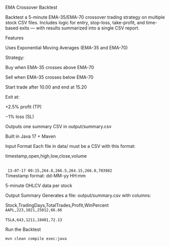  EMA Crossover Backtest

Backtest a 5-minute EMA-35/EMA-70 crossover trading strategy on multiple stock CSV files.
Includes logic for entry, stop-loss, take-profit, and time-based exits — with results summarized into a single CSV report.

 Features

Uses Exponential Moving Averages (EMA-35 and EMA-70)


Strategy:

Buy when EMA-35 crosses above EMA-70

Sell when EMA-35 crosses below EMA-70

Start trade after 10.00 and end at 15.20


Exit at:

+2.5% profit (TP)

−1% loss (SL)


Outputs one summary CSV in output/summary.csv

Built in Java 17 + Maven


 Input Format
Each file in data/ must be a CSV with this format:

timestamp,open,high,low,close,volume

<br>``` 13-07-17 09:15,264.8,266.5,264.15,266.0,703982```</br>
Timestamp format: dd-MM-yy HH:mm

5-minute OHLCV data per stock


 Output Summary
Generates a file: output/summary.csv with columns:

Stock,TradingDays,TotalTrades,Profit,WinPercent
<br>``` AAPL,223,1021,25012,66.66 ```</br>
<br>``` TSLA,643,1211,18401,72.13  ```</br>



Run the Backtest

 ``` mvn clean compile exec:java ```

